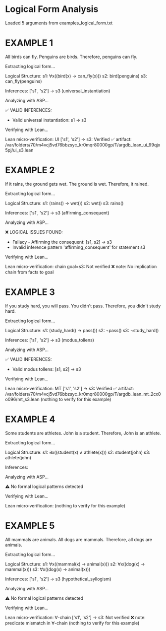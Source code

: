 # Logical Form Analysis
Loaded 5 arguments from examples_logical_form.txt

# EXAMPLE 1
All birds can fly.
Penguins are birds.
Therefore, penguins can fly.

Extracting logical form...

Logical Structure:
  s1: ∀x((bird(x) → can_fly(x)))
  s2: bird(penguins)
  s3: can_fly(penguins)

Inferences:
  ['s1', 's2'] → s3 (universal_instantiation)

Analyzing with ASP...

✅ VALID INFERENCES:
  - Valid universal instantiation: s1 → s3

Verifying with Lean...

Lean micro‑verification:
  UI ['s1', 's2'] → s3: Verified ✅
    artifact: /var/folders/70/m4vcj5vd76bbzsyc_kr0mqr80000gp/T/argdb_lean_ui_99qjx5pj/ui_s3.lean

# EXAMPLE 2
If it rains, the ground gets wet.
The ground is wet.
Therefore, it rained.

Extracting logical form...

Logical Structure:
  s1: (rains() → wet())
  s2: wet()
  s3: rains()

Inferences:
  ['s1', 's2'] → s3 (affirming_consequent)

Analyzing with ASP...

❌ LOGICAL ISSUES FOUND:
  - Fallacy - Affirming the consequent: [s1, s2] → s3
  - Invalid inference pattern 'affirming_consequent' for statement s3

Verifying with Lean...

Lean micro‑verification:
  chain goal=s3: Not verified ❌
    note: No implication chain from facts to goal

# EXAMPLE 3
If you study hard, you will pass.
You didn't pass.
Therefore, you didn't study hard.

Extracting logical form...

Logical Structure:
  s1: (study_hard() → pass())
  s2: ¬pass()
  s3: ¬study_hard()

Inferences:
  ['s1', 's2'] → s3 (modus_tollens)

Analyzing with ASP...

✅ VALID INFERENCES:
  - Valid modus tollens: [s1, s2] → s3

Verifying with Lean...

Lean micro‑verification:
  MT ['s1', 's2'] → s3: Verified ✅
    artifact: /var/folders/70/m4vcj5vd76bbzsyc_kr0mqr80000gp/T/argdb_lean_mt_2cx0o096/mt_s3.lean
  (nothing to verify for this example)

# EXAMPLE 4
Some students are athletes.
John is a student.
Therefore, John is an athlete.

Extracting logical form...

Logical Structure:
  s1: ∃x((student(x) ∧ athlete(x)))
  s2: student(john)
  s3: athlete(john)

Inferences:

Analyzing with ASP...

⚠️ No formal logical patterns detected

Verifying with Lean...

Lean micro‑verification:
  (nothing to verify for this example)

# EXAMPLE 5
All mammals are animals.
All dogs are mammals.
Therefore, all dogs are animals.

Extracting logical form...

Logical Structure:
  s1: ∀x((mammal(x) → animal(x)))
  s2: ∀x((dog(x) → mammal(x)))
  s3: ∀x((dog(x) → animal(x)))

Inferences:
  ['s1', 's2'] → s3 (hypothetical_syllogism)

Analyzing with ASP...

⚠️ No formal logical patterns detected

Verifying with Lean...

Lean micro‑verification:
  ∀-chain ['s1', 's2'] → s3: Not verified ❌
    note: predicate mismatch in ∀-chain
  (nothing to verify for this example)
